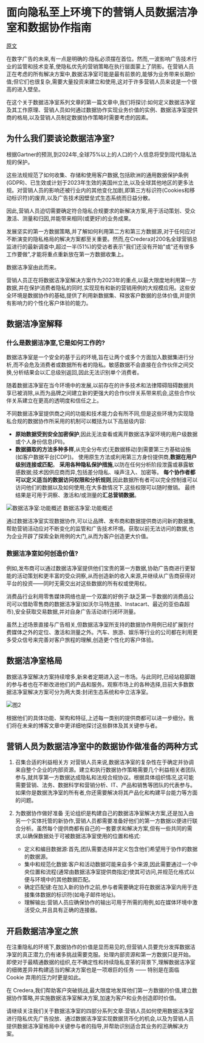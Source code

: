 # 面向隐私至上环境下的营销人员数据洁净室和数据协作指南

[原文](https://www.credera.com/en-us/insights/data-clean-room-series-part-1-a-marketers-guide-to-data-clean-rooms-and-data-collaboration-in-a-privacy-first-landscape)

在数字广告的未来,有一点是明确的:隐私必须摆在首位。然而,一波影响广告技术行业的监管和技术变革,使隐私优先的营销策略在执行层面蒙上了阴影。在营销人员正在考虑的所有解决方案中,数据洁净室可能是最有前景的,能够为业务带来长期价值;但它们也很复杂,需要大量投资来建立和使用,这对于许多营销人员来说是一个很高的进入壁垒。

在这个关于数据洁净室系列文章的第一篇文章中,我们将探讨:如何定义数据洁净室及其工作原理、营销人员如何通过数据协作实现业务价值的实例、数据洁净室提供商的格局,以及营销人员制定数据协作策略时需要考虑的因素。

## 为什么我们要谈论数据洁净室?

根据Gartner的预测,到2024年,全球75%以上的人口的个人信息将受到现代隐私法规的保护。

这些法规规范了如何收集、存储和使用客户数据,包括欧洲的通用数据保护条例(GDPR)、已生效或计划于2023年生效的美国州立法,以及全球其他地区的更多法规。对营销人员的影响还被行业内的其他变化加剧,即第三方标识符(Cookies和移动标识符)的废弃,以及广告技术因壁垒式生态系统而日益分散。

因此,营销人员迫切需要确定符合隐私合规要求的新解决方案,用于活动策划、受众激活、测量和归因,并能带来相同(或更好)的业务成果。

发展坚实的第一方数据策略,并了解如何利用第二方和第三方数据源,对于任何应对不断演变的隐私格局的解决方案都至关重要。然而,在Credera对200名全球营销总监进行的最新调查中,超过一半(51%)的受访者表示"我们还没有开始"或"还有很多工作要做",才能将重点重新放在第一方数据收集上。

数据洁净室由此而来。

营销人员正在将数据洁净室解决方案作为2023年的重点,以最大限度地利用第一方数据,并在保护消费者隐私的同时,实现现有和新的营销用例的大规模应用。这些安全环境是数据协作的基础,提供了利用新数据集、释放客户数据的总体价值,并提供有影响力的个性化客户体验的能力。

## 数据洁净室解释

### 什么是数据洁净室,它是如何工作的?

数据洁净室是一个安全的基于云的环境,旨在让两个或多个方面加入数据集进行分析,而不会危及消费者或数据所有者的隐私。敏感数据不会直接在合作伙伴之间交换,分析结果会以汇总级别返回,因此无法识别单个消费者。

随着数据洁净室在当今环境中的发展,以前存在的许多技术和法律障碍阻碍数据共享已被消除,从而为品牌之间建立新的更强大的合作伙伴关系带来机会,这些合作伙伴关系建立在更高的透明度和信任之上。

不同数据洁净室提供商之间的功能和技术能力会有所不同,但是这些环境为实现隐私合规的数据协作所采用的机制可以概括为以下高层级内容:

- **原始数据受到安全加密保护**,因此无法查看或离开数据洁净室环境的用户级数据或个人身份信息(PII)。
- **数据摄取的方法多种多样**,从完全分布式(无数据移动)到需要第三方基础设施(如客户数据平台[CDP])。
使用原生方法或利用第三方身份提供商,**数据在用户级别连接或匹配**。
**采用各种隐私保护措施**,以防在任何分析阶段泄露或暴露敏感数据;技术因供应商而异,包括差分隐私、噪声注入、加密等。
**每个协作者都可以定义适当的数据访问权限和分析规则**,因此数据所有者可以完全控制谁可以访问他们的数据以及如何使用;在大多数情况下,这些权限可以随时撤销。
最终结果是可用于洞察、激活和/或测量的**汇总营销数据**。

![数据洁净室:功能概述](https://images.ctfassets.net/76f8cs5bg9si/4DyD69BYOcAZhZQRSYJ1sf/d06f68e88aa5bfcfe9e05eb9ad20a958/Data_Clean_Rooms__1_.png)
数据洁净室:功能概述

通过数据洁净室实现数据协作,可以让品牌、发布商和数据提供商访问新的数据集,帮助营销活动应对不断变化的监管和广告技术环境。获取以前无法访问的数据,也为企业开辟了探索全新用例的大门,从而为客户创造更大价值。

### 数据洁净室如何创造价值?

例如,发布商可以通过数据洁净室提供他们宝贵的第一方数据,协助广告商进行更智能的活动策划和更丰富的受众洞察,从而创造新的收入来源,并继续从广告商获得对平台的投资——同时无需交出对这些数据的所有权或使用权。

消费品行业利用零售媒体网络也是一个双赢的好例子:缺乏第一手数据的消费品公司可以借助零售商的数据洁净室(如沃尔马特连接、Instacart、最近的亚伯森超市),安全获取交易数据,并对自身广告活动进行闭环测量。

虽然上述场景直接与广告相关,但数据洁净室所支持的数据协作用例已经扩展到付费媒体之外的定位、激活和测量之外。汽车、旅游、娱乐等行业的公司都在利用更多受众信号来完善对客户旅程的理解,创造更个性化的客户体验。

## 数据洁净室格局
数据洁净室解决方案持续增多,新来者定期进入这一市场。与此同时,已经站稳脚跟的参与者也在不断改进他们的产品和服务。观察市场上的各种选择,目前大多数数据洁净室解决方案可分为两大类:封闭生态系统和中立洁净室。

![图2](https://images.ctfassets.net/76f8cs5bg9si/3evWtgN420MOEMJbxFCOWc/651a26cddc5b9c4531ae9db5b17ef7ad/Data_Clean_Rooms2__1_.png)

根据他们的具体功能、架构和特征,上述每一类别的提供商都可以进一步细分。我们将在未来的博客文章中更详细地探讨这些群体及其关键参与者。


## 营销人员为数据洁净室中的数据协作做准备的两种方式

1. 召集合适的利益相关方
对营销人员来说,数据洁净室的复杂性在于确定并协调来自整个企业的内部资源。建立和执行数据协作策略需要几个利益相关者团队参与,就共享第一方数据达成隐私和法规合规协议。根据具体组织情况,这可能需要营销、法务、数据科学和营销分析、IT、产品和销售等团队的代表参与。如果你是数据洗净室的所有者,你还需要解决将其产品化和构建平台能力等方面的问题。

2. 为数据协作做好准备
无论组织是构建自己的数据洁净室解决方案,还是加入由另一个实体托管的新协作,营销人员都需要准备好他们的第一方数据以便进行联合分析。虽然每个提供商都有自己的一套要求和解决方案,但有一些共同的需求,以确保数据处于可被数据洁净室使用的位置和格式:
    - 定义和编目数据源:首先,团队需要选择并定义包含他们希望用于协作的数据的数据源。
    - 集中和规范化数据:客户和活动数据可能来自多个来源,因此需要通过一个中央位置和流程(通常由数据洁净室提供商指定)使其可访问,并规范化格式以便与环境中的其他数据匹配。
    - 确定匹配键:在加入新的协作之前,参与者需要确定将在数据洁净室内用于连接集体数据的标识符(如电子邮件地址)。
    - 理解输出:营销人员应确保协作的输出可用于所需的用例,如在媒体环境中激活受众,并且具有正确的连接器。


## 开启数据洁净室之旅
在注重隐私的环境下,数据协作的价值是显而易见的,但营销人员要充分发挥数据洁净室的真正潜力,仍有诸多挑战需要克服。处理内部资源和第一方数据只是开始。即使对于最精通数据的组织,在不确定性和持续隐私变革的背景下,理解数据洁净室的细微差异并构建适当的解决方案也是一项艰巨的任务 —— 特别是在面临 Cookie 弃用的压力时更是如此。

在 Credera,我们帮助客户突破挑战,最大限度地发挥他们第一方数据的价值,建立数据协作策略,并实施数据洁净室解决方案,加速为客户和业务创造即时价值。

请继续关注我们关于数据洁净室的四部分系列文章:营销人员如何使用数据洁净室进行隐私优先广告投放、通过数据洁净室实现数据货币化的机会,以及为营销人员提供数据洁净室格局中关键参与者的指导,并帮助识别适合其业务的正确解决方案。
